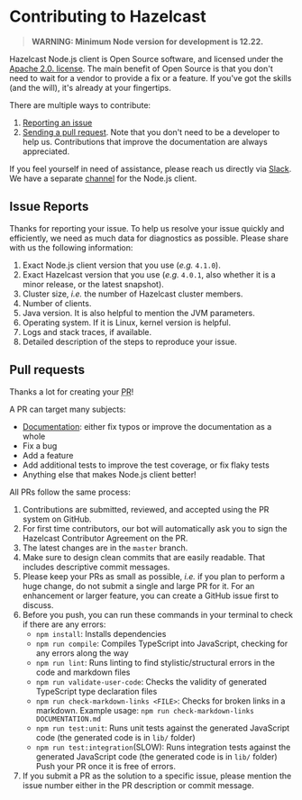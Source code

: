 # Contributing to Hazelcast

> **WARNING: Minimum Node version for development is 12.22.**

Hazelcast Node.js client is Open Source software, and licensed under the [Apache 2.0. license](LICENSE).
The main benefit of Open Source is that you don't need to wait for a vendor to provide a fix or a feature.
If you've got the skills (and the will), it's already at your fingertips.

There are multiple ways to contribute:

1. [Reporting an issue](#issue-reports)
2. [Sending a pull request](#pull-requests).
Note that you don't need to be a developer to help us.
Contributions that improve the documentation are always appreciated.

If you feel yourself in need of assistance, please reach us directly via [Slack](https://slack.hazelcast.com/).
We have a separate [channel](https://hazelcastcommunity.slack.com/archives/C01PP55A667) for the Node.js client.

## Issue Reports

Thanks for reporting your issue.
To help us resolve your issue quickly and efficiently, we need as much data for diagnostics as possible.
Please share with us the following information:

1. Exact Node.js client version that you use (_e.g._ `4.1.0`).
2. Exact Hazelcast version that you use (_e.g._ `4.0.1`, also whether it is a minor release, or the latest snapshot).
3. Cluster size, _i.e._ the number of Hazelcast cluster members.
4. Number of clients.
5. Java version. It is also helpful to mention the JVM parameters.
6. Operating system. If it is Linux, kernel version is helpful.
7. Logs and stack traces, if available.
8. Detailed description of the steps to reproduce your issue.

## Pull requests

Thanks a lot for creating your <abbr title="Pull Request">PR</abbr>!

A PR can target many subjects:

* [Documentation](https://github.com/hazelcast/hazelcast-nodejs-client/blob/master/DOCUMENTATION.md):
either fix typos or improve the documentation as a whole
* Fix a bug
* Add a feature
* Add additional tests to improve the test coverage, or fix flaky tests
* Anything else that makes Node.js client better!

All PRs follow the same process:

1. Contributions are submitted, reviewed, and accepted using the PR system on GitHub.
2. For first time contributors, our bot will automatically ask you to sign the Hazelcast Contributor Agreement on the PR.
3. The latest changes are in the `master` branch.
4. Make sure to design clean commits that are easily readable.
That includes descriptive commit messages.
5. Please keep your PRs as small as possible, _i.e._ if you plan to perform a huge change,
do not submit a single and large PR for it. For an enhancement or larger feature, you can create a GitHub issue first to discuss.
6. Before you push, you can run these commands in your terminal to check if there are any errors:
    * `npm install`: Installs dependencies
    * `npm run compile`: Compiles TypeScript into JavaScript, checking for any errors along the way
    * `npm run lint`: Runs linting to find stylistic/structural errors in the code and markdown files
    * `npm run validate-user-code`: Checks the validity of generated TypeScript type declaration files
    * `npm run check-markdown-links <FILE>`: Checks for broken links in a markdown.
    Example usage: `npm run check-markdown-links DOCUMENTATION.md`
    * `npm run test:unit`: Runs unit tests against the generated JavaScript code (the generated code is in `lib/` folder)
    * `npm run test:integration`(SLOW): Runs integration tests against the generated JavaScript code
    (the generated code is in `lib/` folder)
Push your PR once it is free of errors.
7. If you submit a PR as the solution to a specific issue, please mention the issue number either in the PR description
or commit message.
